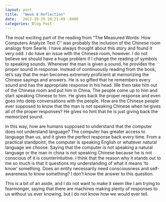 ```yaml
---
layout: post
title:  "Week 8 Reflection"
date:   2022-10-29 20:21:49 -0400
categories: Blog Post
---
```

The most exciting part of the reading from “The Measured Words: How Computers Analyze Text C” was probably the inclusion of the Chinese room analogy from Searle. I have always thought about this story and found it very odd. I do have an issue with the Chinese room, however. I do not believe we should have a huge problem if I change the reading of symbols to speaking sounds. Whenever the man is given a sound, he provides the proper sound in response. Instead of continuously reading from the book, let’s say that the man becomes extremely proficient at memorizing the Chinese sayings and answers. He is so gifted that he remembers every sound and has the appropriate response in his head. We then take him out of the Chinese room and put him in China. The people come up to him and start speaking Chinese to him. He gives back the proper response and even goes into deep conversations with the people. How are the Chinese people ever supposed to know that the man is not speaking Chinese when he gives all of the proper responses? He gives no hint that he is just giving back the memorized sound. 

In this way, how are humans supposed to understand that the computer does not understand language? The computer has greater access to language than us, and it gives the perfect response back every time. From a practical standpoint, the computer is speaking English or whatever natural language we choose. Saying that the computer is not speaking a natural language or the man in china is not speaking Chinese because he is not conscious of it is counterintuitive. I think that the reason why it stands out to me so much is that it questions my understanding of what it means ‘to know’ something. Does an entity necessarily need consciousness and self-awareness to know something? I don’t know the answer to this question.

This is a bit of an aside, and I do not want to make it seem like I am trying to fearmonger, saying that there are machines making plenty of responses to us without us ever knowing, but I do not know how we would ever tell. 
